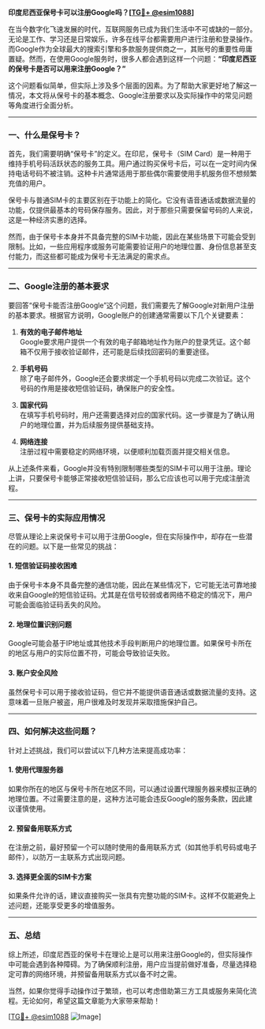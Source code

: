 **印度尼西亚保号卡可以注册Google吗？[[TG💪+ @esim1088](https://t.me/s/esim1088)]**

在当今数字化飞速发展的时代，互联网服务已成为我们生活中不可或缺的一部分。无论是工作、学习还是日常娱乐，许多在线平台都需要用户进行注册和登录操作。而Google作为全球最大的搜索引擎和多款服务提供商之一，其账号的重要性毋庸置疑。然而，在使用Google服务时，很多人都会遇到这样一个问题：**“印度尼西亚的保号卡是否可以用来注册Google？”**  

这个问题看似简单，但实际上涉及多个层面的因素。为了帮助大家更好地了解这一情况，本文将从保号卡的基本概念、Google注册要求以及实际操作中的常见问题等角度进行全面分析。

---

### 一、什么是保号卡？

首先，我们需要明确“保号卡”的定义。在印尼，保号卡（SIM Card）是一种用于维持手机号码活跃状态的服务工具。用户通过购买保号卡后，可以在一定时间内保持电话号码不被注销。这种卡片通常适用于那些偶尔需要使用手机服务但不想频繁充值的用户。

保号卡与普通SIM卡的主要区别在于功能上的简化。它没有语音通话或数据流量的功能，仅提供最基本的号码保存服务。因此，对于那些只需要保留号码的人来说，这是一种经济实惠的选择。

然而，由于保号卡本身并不具备完整的SIM卡功能，因此在某些场景下可能会受到限制。比如，一些应用程序或服务可能需要验证用户的地理位置、身份信息甚至支付能力，而这些都可能成为保号卡无法满足的需求点。

---

### 二、Google注册的基本要求

要回答“保号卡能否注册Google”这个问题，我们需要先了解Google对新用户注册的基本要求。根据官方说明，Google账户的创建通常需要以下几个关键要素：

1. **有效的电子邮件地址**  
   Google要求用户提供一个有效的电子邮箱地址作为账户的登录凭证。这个邮箱不仅用于接收验证邮件，还可能是后续找回密码的重要途径。

2. **手机号码**  
   除了电子邮件外，Google还会要求绑定一个手机号码以完成二次验证。这个号码的作用是接收短信验证码，确保账户的安全性。

3. **国家代码**  
   在填写手机号码时，用户还需要选择对应的国家代码。这一步骤是为了确认用户的地理位置，并为后续服务提供基础支持。

4. **网络连接**  
   注册过程中需要稳定的网络环境，以便顺利加载页面并提交相关信息。

从上述条件来看，Google并没有特别限制哪些类型的SIM卡可以用于注册。理论上讲，只要保号卡能够正常接收短信验证码，那么它应该也可以用于完成注册流程。

---

### 三、保号卡的实际应用情况

尽管从理论上来说保号卡可以用于注册Google，但在实际操作中，却存在一些潜在的问题。以下是一些常见的挑战：

#### 1. 短信验证码接收困难  
由于保号卡本身不具备完整的通信功能，因此在某些情况下，它可能无法可靠地接收来自Google的短信验证码。尤其是在信号较弱或者网络不稳定的情况下，用户可能会面临验证码丢失的风险。

#### 2. 地理位置识别问题  
Google可能会基于IP地址或其他技术手段判断用户的地理位置。如果保号卡所在的地区与用户的实际位置不符，可能会导致验证失败。

#### 3. 账户安全风险  
虽然保号卡可以用于接收验证码，但它并不能提供语音通话或数据流量的支持。这意味着一旦账户被盗，用户很难及时发现并采取措施保护自己。

---

### 四、如何解决这些问题？

针对上述挑战，我们可以尝试以下几种方法来提高成功率：

#### 1. 使用代理服务器  
如果你所在的地区与保号卡所在地区不同，可以通过设置代理服务器来模拟正确的地理位置。不过需要注意的是，这种方法可能会违反Google的服务条款，因此建议谨慎使用。

#### 2. 预留备用联系方式  
在注册之前，最好预留一个可以随时使用的备用联系方式（如其他手机号码或电子邮件），以防万一主联系方式出现问题。

#### 3. 选择更全面的SIM卡方案  
如果条件允许的话，建议直接购买一张具有完整功能的SIM卡。这样不仅能避免上述问题，还能享受更多的增值服务。

---

### 五、总结

综上所述，印度尼西亚的保号卡在理论上是可以用来注册Google的，但实际操作中可能会遇到各种障碍。为了确保顺利注册，用户应当提前做好准备，尽量选择稳定可靠的网络环境，并预留备用联系方式以备不时之需。

当然，如果你觉得手动操作过于繁琐，也可以考虑借助第三方工具或服务来简化流程。无论如何，希望这篇文章能为大家带来帮助！

[[TG💪+ @esim1088](https://t.me/s/esim1088) ![Image](https://i.postimg.cc/4NQfJmqS/Snipaste-2025-05-13-00-14-12.png)]